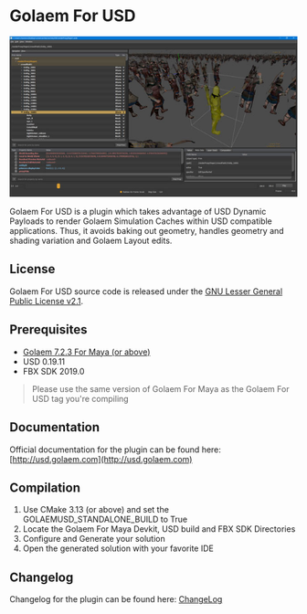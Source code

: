 # Golaem For USD

![Screenshot](usdCapture.jpg)

Golaem For USD is a plugin which takes advantage of USD Dynamic Payloads to render Golaem Simulation Caches within USD compatible applications.
Thus, it avoids baking out geometry, handles geometry and shading variation and Golaem Layout edits.

###
## License
Golaem For USD source code is released under the [GNU Lesser General Public License v2.1](LICENSE).

###
## Prerequisites
- [Golaem 7.2.3 For Maya (or above)](http://download.golaem.com)
- USD 0.19.11
- FBX SDK 2019.0
> Please use the same version of Golaem For Maya as the Golaem For USD tag you're compiling

###
## Documentation
Official documentation for the plugin can be found here: [http://usd.golaem.com](http://usd.golaem.com)

###
## Compilation
1. Use CMake 3.13 (or above) and set the GOLAEMUSD_STANDALONE_BUILD to True
2. Locate the Golaem For Maya Devkit, USD build and FBX SDK Directories
3. Configure and Generate your solution
4. Open the generated solution with your favorite IDE 

###
## Changelog
Changelog for the plugin can be found here: [ChangeLog](CHANGELOG)
